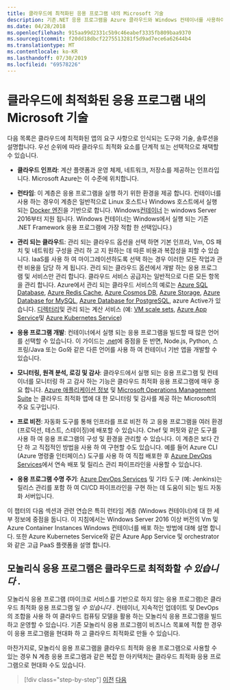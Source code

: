 ```yaml
---
title: 클라우드에 최적화된 응용 프로그램 내의 Microsoft 기술
description: 기존.NET 응용 프로그램을 Azure 클라우드와 Windows 컨테이너를 사용하여 최신화 | 클라우드에 최적화된 응용 프로그램 내의 Microsoft 기술
ms.date: 04/28/2018
ms.openlocfilehash: 915aa99d2331c5b9c46eabef3335fb809baa9370
ms.sourcegitcommit: f20dd18dbcf2275513281f5d9ad7ece6a62644b4
ms.translationtype: MT
ms.contentlocale: ko-KR
ms.lasthandoff: 07/30/2019
ms.locfileid: "69578226"
---
```

# <a name="microsoft-technologies-in-cloud-optimized-applications"></a>클라우드에 최적화된 응용 프로그램 내의 Microsoft 기술

다음 목록은 클라우드에 최적화된 앱의 요구 사항으로 인식되는 도구와 기술, 솔루션을 설명합니다. 우선 순위에 따라 클라우드 최적화 요소를 단계적 또는 선택적으로 채택할 수 있습니다.

- **클라우드 인프라**: 계산 플랫폼과 운영 체제, 네트워크, 저장소를 제공하는 인프라입니다. Microsoft Azure는 이 수준에 위치합니다.

- **런타임**: 이 계층은 응용 프로그램을 실행 하기 위한 환경을 제공 합니다. 컨테이너를 사용 하는 경우이 계층은 일반적으로 Linux 호스트나 Windows 호스트에서 실행 되는 [Docker 엔진](https://docs.docker.com/engine/)을 기반으로 합니다. Windows[컨테이너](https://docs.microsoft.com/virtualization/windowscontainers/about/) 는 windows Server 2016부터 지원 됩니다. Windows 컨테이너는 Windows에서 실행 되는 기존 .NET Framework 응용 프로그램에 가장 적합 한 선택입니다.)

- **관리 되는 클라우드**: 관리 되는 클라우드 옵션을 선택 하면 기본 인프라, Vm, OS 패치 및 네트워킹 구성을 관리 하 고 지 원하는 데 따른 비용과 복잡성을 피할 수 있습니다. IaaS를 사용 하 여 마이그레이션하도록 선택 하는 경우 이러한 모든 작업과 관련 비용을 담당 하 게 됩니다. 관리 되는 클라우드 옵션에서 개발 하는 응용 프로그램 및 서비스만 관리 합니다. 클라우드 서비스 공급자는 일반적으로 다른 모든 항목을 관리 합니다. Azure에서 관리 되는 클라우드 서비스의 예로는 [Azure SQL Database](https://azure.microsoft.com/services/sql-database), [Azure Redis Cache](https://azure.microsoft.com/services/cache/), [Azure Cosmos DB](https://azure.microsoft.com/services/cosmos-db/), [Azure Storage](https://azure.microsoft.com/services/storage/), [Azure Database for MySQL](https://azure.microsoft.com/services/mysql/), [Azure Database for PostgreSQL](https://azure.microsoft.com/services/postgresql/), azure Active가 있습니다. [ 디렉터리](https://azure.microsoft.com/services/active-directory/)및 관리 되는 계산 서비스 (예: [VM scale sets](https://azure.microsoft.com/services/virtual-machine-scale-sets/), [Azure App Service](https://azure.microsoft.com/services/app-service/)및 [Azure Kubernetes Service](https://azure.microsoft.com/services/container-service/))

- **응용 프로그램 개발**: 컨테이너에서 실행 되는 응용 프로그램을 빌드할 때 많은 언어를 선택할 수 있습니다. 이 가이드는 [.net](https://www.microsoft.com/net)에 중점을 둔 반면, Node.js, Python, 스프링/Java 또는 Go와 같은 다른 언어를 사용 하 여 컨테이너 기반 앱을 개발할 수 있습니다.

- **모니터링, 원격 분석, 로깅 및 감사**: 클라우드에서 실행 되는 응용 프로그램 및 컨테이너를 모니터링 하 고 감사 하는 기능은 클라우드 최적화 응용 프로그램에 매우 중요 합니다. [Azure 애플리케이션 정보](https://azure.microsoft.com/services/application-insights/) 및 [Microsoft Operations Management Suite](https://www.microsoft.com/cloud-platform/operations-management-suite) 는 클라우드 최적화 앱에 대 한 모니터링 및 감사를 제공 하는 Microsoft의 주요 도구입니다.

- **프로 비전**: 자동화 도구를 통해 인프라를 프로 비전 하 고 응용 프로그램을 여러 환경 (프로덕션, 테스트, 스테이징)에 배포할 수 있습니다. Chef 및 퍼핏와 같은 도구를 사용 하 여 응용 프로그램의 구성 및 환경을 관리할 수 있습니다. 이 계층은 보다 간단 하 고 직접적인 방법을 사용 하 여 구현할 수도 있습니다. 예를 들어 Azure CLI (Azure 명령줄 인터페이스) 도구를 사용 하 여 직접 배포한 후 [Azure DevOps Services](https://azure.microsoft.com/services/devops/)에서 연속 배포 및 릴리스 관리 파이프라인을 사용할 수 있습니다.

- **응용 프로그램 수명 주기**: [Azure DevOps Services](https://azure.microsoft.com/services/devops/) 및 기타 도구 (예: Jenkins)는 릴리스 관리를 포함 하 여 CI/CD 파이프라인을 구현 하는 데 도움이 되는 빌드 자동화 서버입니다.

이 챕터의 다음 섹션과 관련 연습은 특히 런타임 계층 (Windows 컨테이너)에 대 한 세부 정보에 중점을 둡니다. 이 지침에서는 Windows Server 2016 이상 버전의 Vm 및 Azure Container Instances Windows 컨테이너를 배포 하는 방법에 대해 설명 합니다. 또한 Azure Kubernetes Service와 같은 Azure App Service 및 orchestrator와 같은 고급 PaaS 플랫폼을 설명 합니다.

## <a name="monolithic-applications-can-be-cloud-optimized"></a>모놀리식 응용 프로그램은 클라우드로 최적화할 *수 있습니다* .

모놀리식 응용 프로그램 (마이크로 서비스를 기반으로 하지 않는 응용 프로그램)은 클라우드 최적화 응용 프로그램 일 *수 있습니다* . 컨테이너, 지속적인 업데이트 및 DevOps의 조합을 사용 하 여 클라우드 컴퓨팅 모델을 활용 하는 모놀리식 응용 프로그램을 빌드하고 운영할 수 있습니다. 기존 모놀리식 응용 프로그램이 비즈니스 목표에 적합 한 경우이 응용 프로그램을 현대화 하 고 클라우드 최적화로 만들 수 있습니다.

마찬가지로, 모놀리식 응용 프로그램을 클라우드 최적화 응용 프로그램으로 사용할 수 있는 경우 N 계층 응용 프로그램과 같은 복잡 한 아키텍처는 클라우드 최적화 응용 프로그램으로 현대화 수도 있습니다.

>[!div class="step-by-step"]
>[이전](reasons-to-modernize-existing-net-apps-to-cloud-optimized-applications.md)
>[다음](what-about-cloud-native-applications.md)
